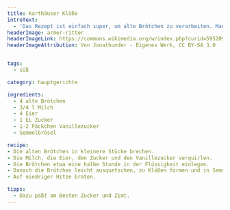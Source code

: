 ```yaml
---
title: Karthäuser Klöße
introText:
  - 'Das Rezept ist einfach super, um alte Brötchen zu verarbeiten. Man kann doch nicht immer nur Frikadellen und Semmelknödel daraus machen.'
headerImage: armer-ritter
headerImageLink: https://commons.wikimedia.org/w/index.php?curid=5952090
headerImageAttribution: Von Jonathunder - Eigenes Werk, CC BY-SA 3.0


tags:
  - süß

category: hauptgerichte

ingredients:
  - 4 alte Brötchen
  - 3/4 l Milch
  - 4 Eier
  - 1 EL Zucker
  - 1-2 Päckchen Vanillezucker
  - Semmelbrösel

recipe:
- Die alten Brötchen in kleinere Stücke brechen.
- Die Milch, die Eier, den Zucker und den Vanillezucker verquirlen.
- Die Brötchen etwa eine halbe Stunde in der Flüssigkeit einlegen.
- Danach die Brötchen leicht ausquetschen, zu Klößen formen und in Semmelbröseln wälzen.
- Auf niedriger Hitze braten.

tipps:
  - Dazu paßt am Besten Zucker und Zimt.
---
```


